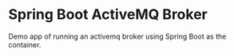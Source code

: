 # Spring Boot ActiveMQ Broker

Demo app of running an activemq broker using Spring Boot as the container.